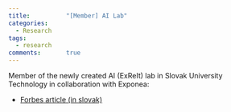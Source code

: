 ```yaml
---
title:      	"[Member] AI Lab"
categories:
  - Research
tags:
  - research
comments:       true
---
```

Member of the newly created AI (ExReIt) lab in Slovak University Technology in collaboration with Exponea: 
<!--more-->

- [Forbes article (in  slovak)](https://www.forbes.sk/jozo-kovac-odchadza-z-multimilionovej-exponey-vychovavat-studentov-na-stu/)

